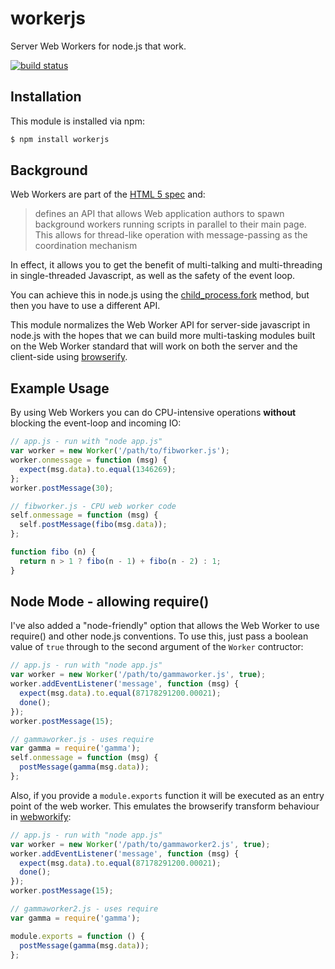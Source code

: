 # workerjs

Server Web Workers for node.js that work.

[![build status](https://secure.travis-ci.org/eugeneware/workerjs.png)](http://travis-ci.org/eugeneware/workerjs)

## Installation

This module is installed via npm:

``` bash
$ npm install workerjs
```

## Background

Web Workers are part of the [HTML 5 spec](http://dev.w3.org/html5/workers/) and:

> defines an API that allows Web application authors to spawn background workers
> running scripts in parallel to their main page. This allows for thread-like
> operation with message-passing as the coordination mechanism

In effect, it allows you to get the benefit of multi-talking and multi-threading
in single-threaded Javascript, as well as the safety of the event loop.

You can achieve this in node.js using the [child_process.fork](http://nodejs.org/api/child_process.html#child_process_child_process_fork_modulepath_args_options) method, but then
you have to use a different API.

This module normalizes the Web Worker API for server-side javascript in node.js
with the hopes that we can build more multi-tasking modules built on the
Web Worker standard that will work on both the server and the client-side
using [browserify](https://github.com/substack/node-browserify).

## Example Usage

By using Web Workers you can do CPU-intensive operations **without** blocking
the event-loop and incoming IO:

``` js
// app.js - run with "node app.js"
var worker = new Worker('/path/to/fibworker.js');
worker.onmessage = function (msg) {
  expect(msg.data).to.equal(1346269);
};
worker.postMessage(30);
```

``` js
// fibworker.js - CPU web worker code
self.onmessage = function (msg) {
  self.postMessage(fibo(msg.data));
};

function fibo (n) {
  return n > 1 ? fibo(n - 1) + fibo(n - 2) : 1;
}
```

## Node Mode - allowing require()

I've also added a "node-friendly" option that allows the Web Worker to use
require() and other node.js conventions. To use this, just pass a boolean
value of `true` through to the second argument of the `Worker` contructor:

``` js
// app.js - run with "node app.js"
var worker = new Worker('/path/to/gammaworker.js', true);
worker.addEventListener('message', function (msg) {
  expect(msg.data).to.equal(87178291200.00021);
  done();
});
worker.postMessage(15);
```

``` js
// gammaworker.js - uses require
var gamma = require('gamma');
self.onmessage = function (msg) {
  postMessage(gamma(msg.data));
};
```

Also, if you provide a ```module.exports``` function it will be executed as
an entry point of the web worker. This emulates the browserify transform
behaviour in [webworkify](https://github.com/substack/webworkify):

``` js
// app.js - run with "node app.js"
var worker = new Worker('/path/to/gammaworker2.js', true);
worker.addEventListener('message', function (msg) {
  expect(msg.data).to.equal(87178291200.00021);
  done();
});
worker.postMessage(15);
```

``` js
// gammaworker2.js - uses require
var gamma = require('gamma');

module.exports = function () {
  postMessage(gamma(msg.data));
};
```

